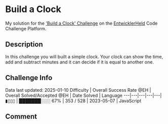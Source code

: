 # Build a Clock

My solution for the ['Build a Clock' Challenge](https://platform.entwicklerheld.de/challenge/build-a-clock?technology=JavaScript) on the [EntwicklerHeld](https://platform.entwicklerheld.de/) Code Challenge Platform.

## Description
In this challenge you will built a simple clock. Your clock can show the time, add and subtract minutes and it can decide if it is equal to another one.

## Challenge Info
Data last updated: 2025-01-10
Difficulty | Overall Success Rate @EH | Overall Solved/Accepted @EH | Date Solved | Language
---|---|---|---|---|
▮▯▯▯ | ███████░░░ 67% | 353 / 528 | 2023-05-07 | JavaScript

## Comment
